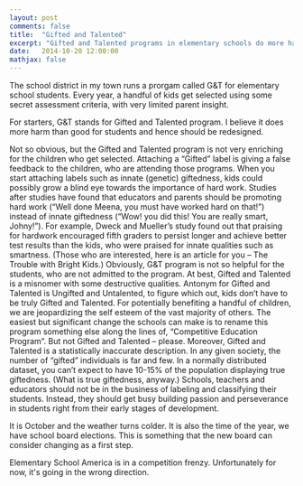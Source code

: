 ```yaml
---
layout: post
comments: false
title:  "Gifted and Talented"
excerpt: "Gifted and Talented programs in elementary schools do more harm than good."
date:   2014-10-20 12:00:00
mathjax: false
---
```


The school district in my town runs a prorgam called G&T for  elementary school students. Every year, a handful of kids get selected using some secret assessment criteria, with very limited parent insight.

For starters, G&T stands for Gifted and Talented program. I believe it does more harm than good for students and hence should be redesigned.

Not so obvious, but the Gifted and Talented program is not very enriching for the children who get selected. Attaching a “Gifted” label is giving a false feedback to the children, who are attending those programs. When you start attaching labels such as innate (genetic) giftedness, kids could possibly grow a blind eye towards the importance of hard work. Studies after studies have found that educators and parents should be promoting hard work (“Well done Meena, you must have worked hard on that!”) instead of innate giftedness (“Wow! you did this! You are really smart, Johny!”). For example, Dweck and Mueller’s study found out that praising for hardwork encouraged fifth graders to persist longer and achieve better test results than the kids, who were praised for innate qualities such as smartness. (Those who are interested, here is an article for you – The Trouble with Bright Kids.)
Obviously, G&T program is not so helpful for the students, who are not admitted to the program. At best, Gifted and Talented is a misnomer with some destructive qualities. Antonym for Gifted and Talented is Ungifted and Untalented, to figure which out, kids don’t have to be truly Gifted and Talented. For potentially benefiting a handful of children, we are jeopardizing the self esteem of the vast majority of others. The easiest but significant change the schools can make is to rename this program something else along the lines of, “Competitive Education Program”. But not Gifted and Talented – please.
Moreover, Gifted and Talented is a statistically inaccurate description. In any given society, the number of “gifted” individuals is far and few. In a normally distributed dataset, you can’t expect to have 10-15% of the population displaying true giftedness. (What is true giftedness, anyway.)
Schools, teachers and educators should not be in the business of labeling and classifying their students. Instead, they should get busy building passion and perseverance in students right from their early stages of development.

It is October and the weather turns colder. It is also the time of the year, we have school board elections. This is something that the new board can consider changing as a first step.

Elementary School America is in a competition frenzy. Unfortunately for now, it's going in the wrong direction.

